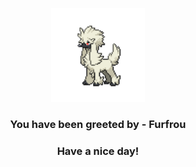 <p align="center">
            <img src="https://raw.githubusercontent.com/PokeAPI/sprites/master/sprites/pokemon/676.png" width="150" height="150">
          </p>
          <h3 align="center">You have been greeted by - <b>Furfrou</b></h3>
          <h3 align="center">Have a nice day!</h3>
        